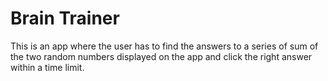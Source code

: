 # Brain Trainer
This is an app where the user has to find the answers to a series of sum of the two random numbers displayed on the app and click the right answer within a time limit.
